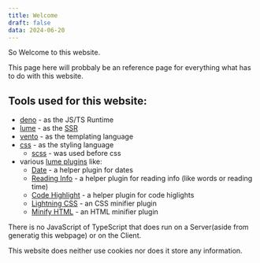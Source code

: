 ```yaml
---
title: Welcome
draft: false
data: 2024-06-20
---
```


So Welcome to this website.

This page here will probbaly be an reference page for everything what has to do with this website.

## Tools used for this website:

- [deno](https://deno.com) - as the JS/TS Runtime
- [lume](https://lume.land) - as the [SSR](https://en.wikipedia.org/wiki/Static_site_generator)
- [vento](https://vento.js.org) - as the templating language
- [css](https://en.wikipedia.org/wiki/CSS) - as the styling language
  - [scss](https://sass-lang.com) - was used before css
- various [lume plugins](https://lume.land/plugins/?status=all) like:
  - [Date](https://lume.land/plugins/date/) - a helper plugin for dates
  - [Reading Info](https://lume.land/plugins/reading_info/) - a helper plugin for reading info (like words or reading time)
  - [Code Highlight](https://lume.land/plugins/code_highlight/) - a helper plugin for code higlights
  - [Lightning CSS](https://lume.land/plugins/lightningcss/) - an CSS minifier plugin
  - [Minify HTML](https://lume.land/plugins/minify_html/) - an HTML minifier plugin

There is no JavaScript of TypeScript that does run on a Server(aside from generatig this webpage)
or on the Client.

This website does neither use cookies nor does it store any information.
